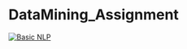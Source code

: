 # DataMining_Assignment

[![Basic NLP](https://colab.research.google.com/assets/colab-badge.svg)](https://github.com/GoldExperience/DataMining_Assignment/blob/master/Scripts/basic_nlp.ipynb)
